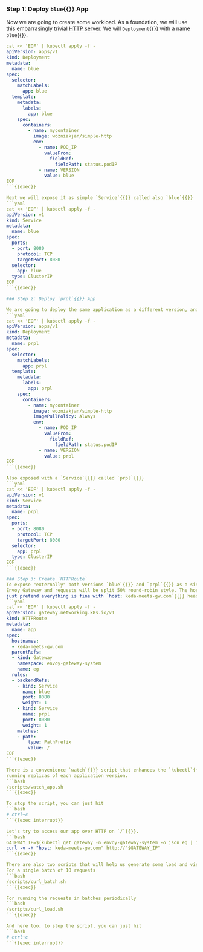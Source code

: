 ### Step 1: Deploy `blue`{{}} App

Now we are going to create some workload. As a foundation, we will use this embarrasingly trivial [HTTP server](https://github.com/wozniakjan/kmg/tree/main/app/main.go).
We will `Deployment`{{}} with a name `blue`{{}}.
```yaml
cat << 'EOF' | kubectl apply -f -
apiVersion: apps/v1
kind: Deployment
metadata:
  name: blue
spec:
  selector:
    matchLabels:
      app: blue
  template:
    metadata:
      labels:
        app: blue
    spec:
      containers:
        - name: mycontainer
          image: wozniakjan/simple-http
          env:
            - name: POD_IP
              valueFrom:
                fieldRef:
                  fieldPath: status.podIP
            - name: VERSION
              value: blue
EOF
```{{exec}}

Next we will expose it as simple `Service`{{}} called also `blue`{{}}
```yaml
cat << 'EOF' | kubectl apply -f -
apiVersion: v1
kind: Service
metadata:
  name: blue
spec:
  ports:
  - port: 8080
    protocol: TCP
    targetPort: 8080
  selector:
    app: blue
  type: ClusterIP
EOF
```{{exec}}

### Step 2: Deploy `prpl`{{}} App 

We are going to deploy the same application as a different version, and call it `prpl`{{}}
```yaml
cat << 'EOF' | kubectl apply -f -
apiVersion: apps/v1
kind: Deployment
metadata:
  name: prpl
spec:
  selector:
    matchLabels:
      app: prpl
  template:
    metadata:
      labels:
        app: prpl
    spec:
      containers:
        - name: mycontainer
          image: wozniakjan/simple-http
          imagePullPolicy: Always
          env:
            - name: POD_IP
              valueFrom:
                fieldRef:
                  fieldPath: status.podIP
            - name: VERSION
              value: prpl
EOF
```{{exec}}

Also exposed with a `Service`{{}} called `prpl`{{}}
```yaml
cat << 'EOF' | kubectl apply -f -
apiVersion: v1
kind: Service
metadata:
  name: prpl
spec:
  ports:
  - port: 8080
    protocol: TCP
    targetPort: 8080
  selector:
    app: prpl
  type: ClusterIP
EOF
```{{exec}}

### Step 3: Create `HTTPRoute`
To expose "externally" both versions `blue`{{}} and `prpl`{{}} as a single application, we are going to use `HTTPRoute`{{}}. The traffic betwen the versions will be loadbalanced by the
Envoy Gateway and requests will be split 50% round-robin style. The hostname for our application is `keda-meets-gw.com`{{}} but there is no DNS record attached to the app, so we will
just pretend everything is fine with `host: keda-meets-gw.com`{{}} header for our HTTP requests but hit the Gateway IP address instead.
```yaml
cat << 'EOF' | kubectl apply -f -
apiVersion: gateway.networking.k8s.io/v1
kind: HTTPRoute
metadata:
  name: app
spec:
  hostnames:
  - keda-meets-gw.com
  parentRefs:
  - kind: Gateway
    namespace: envoy-gateway-system
    name: eg
  rules:
  - backendRefs:
    - kind: Service
      name: blue
      port: 8080
      weight: 1
    - kind: Service
      name: prpl
      port: 8080
      weight: 1
    matches:
    - path:
        type: PathPrefix
        value: /
EOF
```{{exec}}

There is a convenience `watch`{{}} script that enhances the `kubectl`{{}} output to make it easier to see
running replicas of each application version.
```bash
/scripts/watch_app.sh
```{{exec}}

To stop the script, you can just hit
```bash
# ctrl+c
```{{exec interrupt}}

Let's try to access our app over HTTP on `/`{{}}.
```bash
GATEWAY_IP=$(kubectl get gateway -n envoy-gateway-system -o json eg | jq --raw-output '.status.addresses[0].value')
curl -v -H "host: keda-meets-gw.com" http://"$GATEWAY_IP"
```{{exec}}

There are also two scripts that will help us generate some load and visualize responses a bit nicer. 
For a single batch of 10 requests
```bash
/scripts/curl_batch.sh
```{{exec}}

For running the requests in batches periodically
```bash
/scripts/curl_load.sh
```{{exec}}

And here too, to stop the script, you can just hit
```bash
# ctrl+c
```{{exec interrupt}}
